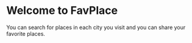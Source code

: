 # Welcome to FavPlace 
You can search for places in each city you visit and you can share your favorite places.
